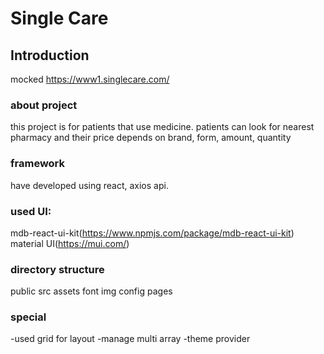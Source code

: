# Single Care

## Introduction

mocked https://www1.singlecare.com/

### about project
this project is for patients that use medicine.
patients can look for nearest pharmacy and their price depends on brand, form, amount, quantity

### framework
have developed using react, axios api.

### used UI: 
  mdb-react-ui-kit(https://www.npmjs.com/package/mdb-react-ui-kit)
  material UI(https://mui.com/)

### directory structure
public
src
  assets
    font
    img
  config
  pages
### special
-used grid for layout
-manage multi array
-theme provider
